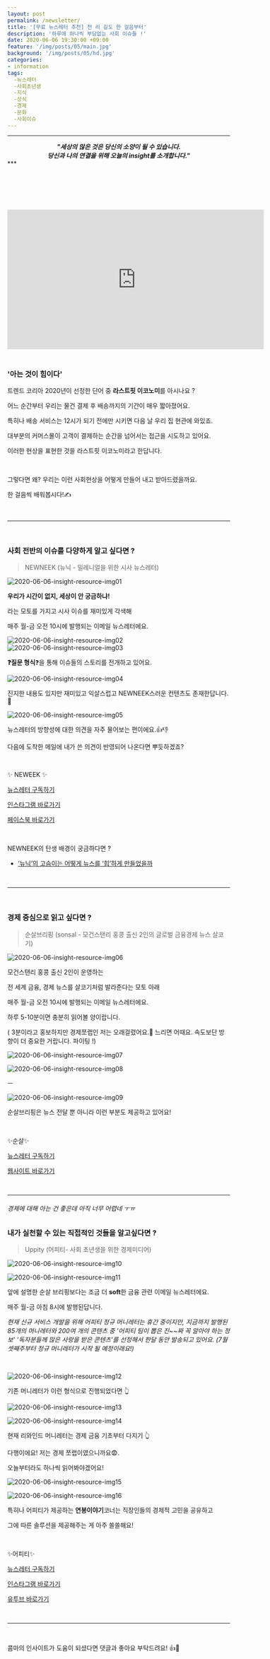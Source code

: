 ```yaml
---
layout: post
permalink: /newsletter/
title: '[무료 뉴스레터 추천] 천 리 길도 한 걸음부터'
description: '하루에 하나씩 부담없는 사회 이슈들 !'
date: 2020-06-06 19:30:00 +09:00
feature: '/img/posts/05/main.jpg'
background: '/img/posts/05/hd.jpg'
categories:
- information
tags:
  -뉴스레터
  -사회초년생
  -지식
  -상식
  -경제
  -문화
  -사회이슈
---
```

***

<center><i><b>"세상의 많은 것은 당신의 소양이 될 수 있습니다.<br>
    당신과 나의 연결을 위해 오늘의 insight를 소개합니다."</b></i></center>
***

<br><br><br><br>

<iframe src="https://giphy.com/embed/128MHrlrHNwwU0" width="580" height="316" frameBorder="0" class="giphy-embed" allowFullScreen></iframe>

### <br>'아는 것이 힘이다'

트렌드 코리아 2020년이 선정한 단어 중 **라스트핏 이코노미**를 아시나요 ?

어느 순간부터 우리는 물건 결제 후 배송까지의 기간이 매우 짧아졌어요.

특히나 배송 서비스는 12시가 되기 전에만 시키면 다음 날 우리 집 현관에 와있죠.

대부분의 커머스몰이 고객이 결제하는 순간을 넘어서는 접근을 시도하고 있어요.

이러한 현상을 표현한 것을 라스트핏 이코노미라고 한답니다.

<br>

그렇다면 왜? 우리는 이런 사회현상을 어떻게 만들어 내고 받아드렸을까요.

한 걸음씩 배워봅시다!✍

<br>

***

<br>

### 사회 전반의 이슈를 다양하게 알고 싶다면 ?

> NEWNEEK (뉴닉 - 밀레니얼을 위한 시사 뉴스레터)

![2020-06-06-insight-resource-img01](https://user-images.githubusercontent.com/49114645/92467856-3f606500-f20d-11ea-857e-f86d52bd13e2.jpg)

**우리가 시간이 없지, 세상이 안 궁금하냐!**

라는 모토를 가지고 시사 이슈를 재미있게 각색해

매주 월-금 오전 10시에 발행되는 이메일 뉴스레터에요.

![2020-06-06-insight-resource-img02](https://user-images.githubusercontent.com/49114645/92467860-40919200-f20d-11ea-91ad-0fbade8e334b.jpg)
![2020-06-06-insight-resource-img03](https://user-images.githubusercontent.com/49114645/92467864-412a2880-f20d-11ea-8e6f-807f00c632fb.jpg)

**&#10067;질문 형식**&#10067;을 통해 이슈들의 스토리를 전개하고 있어요.

![2020-06-06-insight-resource-img04](https://user-images.githubusercontent.com/49114645/92467866-41c2bf00-f20d-11ea-9343-824cd6007dbc.jpg)

진지한 내용도 있지만 재미있고 익살스럽고 NEWNEEK스러운 컨텐츠도 존재한답니다. &#128170;

![2020-06-06-insight-resource-img05](https://user-images.githubusercontent.com/49114645/92467869-41c2bf00-f20d-11ea-83d5-48b183597f70.jpg)

뉴스레터의 방향성에 대한 의견을 자주 물어보는 편이에요.&#128077;&#128078;

다음에 도착한 메일에 내가 쓴 의견이 반영되어 나온다면 뿌듯하겠죠?

<br>

✨ NEWEEK ✨

[뉴스레터 구독하기](https://newneek.co/?utm_medium=email&utm_source=newneek_newsletter&utm_campaign=not_yet_subscribed&utm_content=footer_subscription_link)

[인스타그램 바로가기](https://www.instagram.com/newneek.official/)

[페이스북 바로가기](https://www.facebook.com/newneek.official)

<br>

 NEWNEEK의 탄생 배경이 궁금하다면 ?

- [‘뉴닉’의 고슴이는 어떻게 뉴스를 ‘힙’하게 만들었을까](http://www.hani.co.kr/arti/economy/economy_general/896387.html)

  <br>

***

<br>



### 경제 중심으로 읽고 싶다면 ?

> 순살브리핑 (sonsal - 모건스탠리 홍콩 출신 2인의 글로벌 금융경제 뉴스 살코기)

![2020-06-06-insight-resource-img06](https://user-images.githubusercontent.com/49114645/92467871-425b5580-f20d-11ea-90db-ec01c6118a97.jpg)

모건스탠리 홍콩 출신 2인이 운영하는

전 세계 금융, 경제 뉴스를 살코기처럼 발라준다는 모토 아래

매주 월-금 오전 10시에 발행되는 이메일 뉴스레터에요.

하루 5-10분이면 충분히 읽어볼 양이랍니다.

( 3분이라고 홍보하지만 경제쪼랩인 저는 오래걸렸어요.🐤 느리면 어때요. 속도보단 방향이 더 중요한 거랍니다. 파이팅 !)

![2020-06-06-insight-resource-img07](https://user-images.githubusercontent.com/49114645/92467873-42f3ec00-f20d-11ea-91b7-d2c767bf5902.jpg)

![2020-06-06-insight-resource-img08](https://user-images.githubusercontent.com/49114645/92467874-42f3ec00-f20d-11ea-804c-5e0f42b460b1.jpg)

ㅡ

![2020-06-06-insight-resource-img09](https://user-images.githubusercontent.com/49114645/92467880-438c8280-f20d-11ea-9c8c-1c352d9e73fd.jpg)

순살브리핑은 뉴스 전달 뿐 아니라 이런 부분도 제공하고 있어요!

 <BR>

 ✨순살✨

[뉴스레터 구독하기](https://page.stibee.com/subscriptions/51845)

[웹사이트 바로가기](https://soonsal.com/blog/)

<BR>

***



###### 경제에 대해 아는 건 좋은데 아직 너무 어렵네 ㅜㅠ

### 내가 실천할 수 있는 직접적인 것들을 알고싶다면 ?

> Uppity (어피티- 사회 초년생을 위한 경제미디어)

![2020-06-06-insight-resource-img10](https://user-images.githubusercontent.com/49114645/92467883-44251900-f20d-11ea-8616-99d10025857f.jpg)

![2020-06-06-insight-resource-img11](https://user-images.githubusercontent.com/49114645/92467886-44251900-f20d-11ea-8954-615e8d5b5720.jpg)

앞에 설명한 순살 브리핑보다는 조금 더 **soft**한 금융 관련 이메일 뉴스레터에요.

매주 월-금 아침 8시에 발행된답니다.

*현재 신규 서비스 개발을 위해 어피티 정규 머니레터는 휴간 중이지만, 지금까지 발행된 85개의 머니레터와 200여 개의 콘텐츠 중 '어피티 팀이 뽑은 진~~짜 꼭 알아야 하는 정보' '독자분들께 많은 사랑을 받은 콘텐츠'를 선정해서 한달 동안 발송되고 있어요. (7월 셋째주부터 정규 머니레터가 시작 될 예정이래요!)*

<br>

![2020-06-06-insight-resource-img12](https://user-images.githubusercontent.com/49114645/92467887-44bdaf80-f20d-11ea-9d19-7e5e82d0b384.jpg)

기존 머니레터가 이런 형식으로 진행되었다면 &#128070;

![2020-06-06-insight-resource-img13](https://user-images.githubusercontent.com/49114645/92467890-44bdaf80-f20d-11ea-9211-ddbcc194fc07.jpg)

![2020-06-06-insight-resource-img14](https://user-images.githubusercontent.com/49114645/92467892-45564600-f20d-11ea-848b-a48527cd4e3f.jpg)

현재 리와인드 머니레터는 경제 금융 기초부터 다지기 👆

다행이에요! 저는 경제 쪼랩이였으니까요😨.

오늘부터라도 하나씩 읽어봐야겠어요!



![2020-06-06-insight-resource-img15](https://user-images.githubusercontent.com/49114645/92467893-45eedc80-f20d-11ea-82e3-402e92d001b6.jpg)

![2020-06-06-insight-resource-img16](https://user-images.githubusercontent.com/49114645/92467895-45eedc80-f20d-11ea-98de-090ea7463e04.jpg)

특히나 어피티가 제공하는 **연봉이야기**코너는 직장인들의 경제적 고민을 공유하고

그에 따른 솔루션을 제공해주는 게 아주 쏠쏠해요!

<br>

 ✨어피티✨

[뉴스레터 구독하기](http://me2.do/5A893qJI)

[인스타그램 바로가기](https://www.instagram.com/uppity.official/)

[유투브 바로가기](https://www.youtube.com/channel/UC8d2HkvVNQlRasXm6yXUw0Q)

<br>

***

<br>

콤마의 인사이트가 도움이 되셨다면 댓글과 좋아요 부탁드려요! &#128077;&#128064;

<br>
